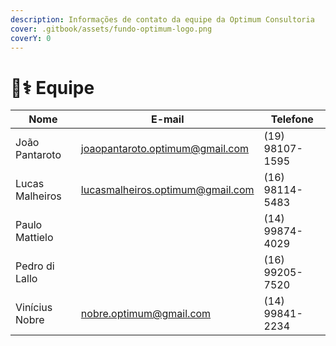 ```yaml
---
description: Informações de contato da equipe da Optimum Consultoria
cover: .gitbook/assets/fundo-optimum-logo.png
coverY: 0
---
```


# 🧑⚕ Equipe

| Nome            | E-mail                           | Telefone        |
| --------------- | -------------------------------- | --------------- |
| João Pantaroto  | joaopantaroto.optimum@gmail.com  | (19) 98107-1595 |
| Lucas Malheiros | lucasmalheiros.optimum@gmail.com | (16) 98114-5483 |
| Paulo Mattielo  |                                  | (14) 99874-4029 |
| Pedro di Lallo  |                                  | (16) 99205-7520 |
| Vinícius Nobre  | nobre.optimum@gmail.com          | (14) 99841-2234 |
